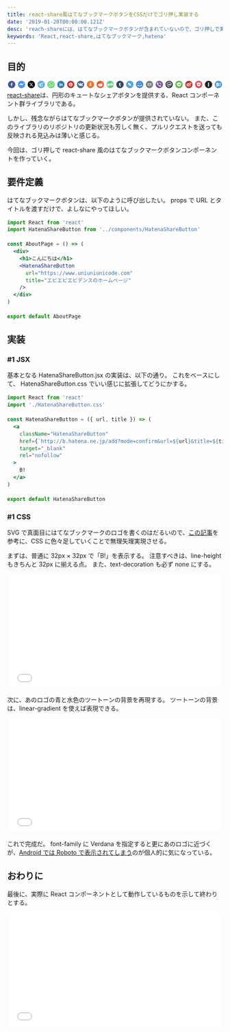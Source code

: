 ```yaml
---
title: react-share風はてなブックマークボタンをCSSだけでゴリ押し実装する
date: '2019-01-20T00:00:00.121Z'
desc: 'reach-shareには、はてなブックマークボタンが含まれていないので、ゴリ押しで実装する'
keywords: 'React,react-share,はてなブックマーク,hatena'
---
```


## 目的

![react-shareのボタン一覧](https://raw.githubusercontent.com/nygardk/react-share/HEAD/example.png)
[react-share](https://www.npmjs.com/package/react-share)は、円形のキュートなシェアボタンを提供する、React コンポーネント群ライブラリである。

しかし、残念ながらはてなブックマークボタンが提供されていない。
また、このライブラリのリポジトリの更新状況も芳しく無く、プルリクエストを送っても反映される見込みは薄いと感じる。

今回は、ゴリ押しで react-share 風のはてなブックマークボタンコンポーネントを作っていく。

## 要件定義

はてなブックマークボタンは、以下のように呼び出したい。
props で URL とタイトルを渡すだけで、よしなにやってほしい。

```jsx
import React from 'react'
import HatenaShareButton from '../components/HatenaShareButton'

const AboutPage = () => (
  <div>
    <h1>こんにちは</h1>
    <HatenaShareButton
      url="https://www.uniuniunicode.com"
      title="エビエビエビデンスのホームページ"
    />
  </div>
)

export default AboutPage
```

## 実装

### #1 JSX

基本となる HatenaShareButton.jsx の実装は、以下の通り。
これをベースにして、 HatenaShareButton.css でいい感じに拡張してどうにかする。

```jsx
import React from 'react'
import './HatenaShareButton.css'

const HatenaShareButton = ({ url, title }) => (
  <a
    className="HatenaShareButton"
    href={`http://b.hatena.ne.jp/add?mode=confirm&url=${url}&title=${title}`}
    target="_blank"
    rel="nofollow"
  >
    B!
  </a>
)

export default HatenaShareButton
```

### #1 CSS

SVG で真面目にはてなブックマークのロゴを書くのはだるいので、[この記事](https://hayashikejinan.com/webwork/css/913/)を参考に、CSS に色々足していくことで無理矢理実現させる。

まずは、普通に 32px × 32px で「B!」を表示する。
注意すべきは、line-height もきちんと 32px に揃える点。
また、text-decoration も必ず none にする。

<iframe height="265" style="width: 100%;" scrolling="no" title="HatenaShareButton #1" src="//codepen.io/KAWASEMI_SEVEN/embed/LMwjpV/?height=265&theme-id=0&default-tab=css,result" frameborder="no" allowtransparency="true" allowfullscreen="true">
  See the Pen <a href='https://codepen.io/KAWASEMI_SEVEN/pen/LMwjpV/'>HatenaShareButton #1</a> by uniuniunicode
  (<a href='https://codepen.io/KAWASEMI_SEVEN'>@KAWASEMI_SEVEN</a>) on <a href='https://codepen.io'>CodePen</a>.
</iframe>

次に、あのロゴの青と水色のツートーンの背景を再現する。
ツートーンの背景は、linear-gradient を使えば表現できる。

<iframe height="265" style="width: 100%;" scrolling="no" title="HatenaShareButton #2" src="//codepen.io/KAWASEMI_SEVEN/embed/NeQvgz/?height=265&theme-id=0&default-tab=css,result" frameborder="no" allowtransparency="true" allowfullscreen="true">
  See the Pen <a href='https://codepen.io/KAWASEMI_SEVEN/pen/NeQvgz/'>HatenaShareButton #2</a> by uniuniunicode
  (<a href='https://codepen.io/KAWASEMI_SEVEN'>@KAWASEMI_SEVEN</a>) on <a href='https://codepen.io'>CodePen</a>.
</iframe>

これで完成だ。
font-family に Verdana を指定すると更にあのロゴに近づくが、[Android では Roboto で表示されてしまう](https://www.mirucon.com/2017/03/04/android-font-family/)のが個人的に気になっている。

## おわりに

最後に、実際に React コンポーネントとして動作しているものを示して終わりとする。

<iframe height="265" style="width: 100%;" scrolling="no" title="HatenaShareButton" src="//codepen.io/KAWASEMI_SEVEN/embed/wRVqyj/?height=265&theme-id=0&default-tab=js,result" frameborder="no" allowtransparency="true" allowfullscreen="true">
  See the Pen <a href='https://codepen.io/KAWASEMI_SEVEN/pen/wRVqyj/'>HatenaShareButton</a> by uniuniunicode
  (<a href='https://codepen.io/KAWASEMI_SEVEN'>@KAWASEMI_SEVEN</a>) on <a href='https://codepen.io'>CodePen</a>.
</iframe>
